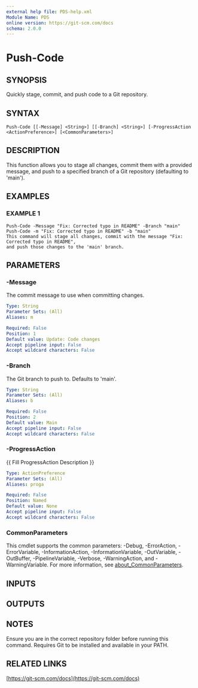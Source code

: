 ```yaml
---
external help file: PDS-help.xml
Module Name: PDS
online version: https://git-scm.com/docs
schema: 2.0.0
---
```


# Push-Code

## SYNOPSIS
Quickly stage, commit, and push code to a Git repository.

## SYNTAX

```
Push-Code [[-Message] <String>] [[-Branch] <String>] [-ProgressAction <ActionPreference>] [<CommonParameters>]
```

## DESCRIPTION
This function allows you to stage all changes, commit them with a provided message, 
and push to a specified branch of a Git repository (defaulting to 'main').

## EXAMPLES

### EXAMPLE 1
```
Push-Code -Message "Fix: Corrected typo in README" -Branch "main"
Push-Code -m "Fix: Corrected typo in README" -b "main"
This command will stage all changes, commit with the message "Fix: Corrected typo in README",
and push those changes to the 'main' branch.
```

## PARAMETERS

### -Message
The commit message to use when committing changes.

```yaml
Type: String
Parameter Sets: (All)
Aliases: m

Required: False
Position: 1
Default value: Update: Code changes
Accept pipeline input: False
Accept wildcard characters: False
```

### -Branch
The Git branch to push to.
Defaults to 'main'.

```yaml
Type: String
Parameter Sets: (All)
Aliases: b

Required: False
Position: 2
Default value: Main
Accept pipeline input: False
Accept wildcard characters: False
```

### -ProgressAction
{{ Fill ProgressAction Description }}

```yaml
Type: ActionPreference
Parameter Sets: (All)
Aliases: proga

Required: False
Position: Named
Default value: None
Accept pipeline input: False
Accept wildcard characters: False
```

### CommonParameters
This cmdlet supports the common parameters: -Debug, -ErrorAction, -ErrorVariable, -InformationAction, -InformationVariable, -OutVariable, -OutBuffer, -PipelineVariable, -Verbose, -WarningAction, and -WarningVariable. For more information, see [about_CommonParameters](http://go.microsoft.com/fwlink/?LinkID=113216).

## INPUTS

## OUTPUTS

## NOTES
Ensure you are in the correct repository folder before running this command.
Requires Git to be installed and available in your PATH.

## RELATED LINKS

[https://git-scm.com/docs](https://git-scm.com/docs)


